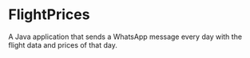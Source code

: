 # FlightPrices
A Java application that sends a WhatsApp message every day with the flight data and prices of that day.
